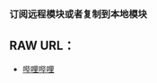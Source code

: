 ### 订阅远程模块或者复制到本地模块
## RAW URL：
* [哔哩哔哩](https://raw.githubusercontent.com/Keywos/Rule/main/module/bili.sgmodule)
